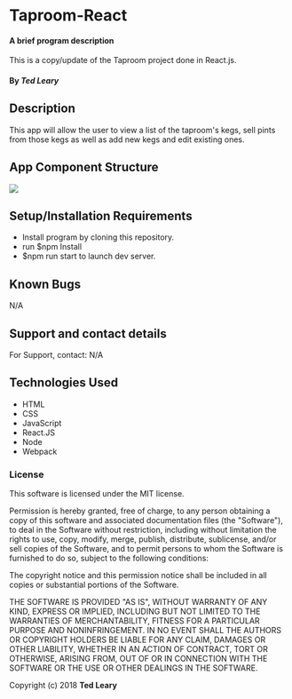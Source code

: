 # Taproom-React

#### A brief program description

This is a copy/update of the Taproom project done in React.js.

#### By _**Ted Leary**_

## Description

This app will allow the user to view a list of the taproom's kegs, sell pints from those kegs as well as add new kegs and edit existing ones.

## App Component Structure

<img src='./src/assets/images/structure.jpg'/>

## Setup/Installation Requirements

* Install program by cloning this repository.
* run $npm Install
* $npm run start to launch dev server.

## Known Bugs

N/A

## Support and contact details

For Support, contact:
N/A

## Technologies Used

* HTML
* CSS
* JavaScript
* React.JS
* Node
* Webpack


### License

This software is licensed under the MIT license.

Permission is hereby granted, free of charge, to any person obtaining a copy of this software and associated documentation files (the "Software"), to deal in the Software without restriction, including without limitation the rights to use, copy, modify, merge, publish, distribute, sublicense, and/or sell copies of the Software, and to permit persons to whom the Software is furnished to do so, subject to the following conditions:

The copyright notice and this permission notice shall be included in all copies or substantial portions of the Software.

THE SOFTWARE IS PROVIDED "AS IS", WITHOUT WARRANTY OF ANY KIND, EXPRESS OR IMPLIED, INCLUDING BUT NOT LIMITED TO THE WARRANTIES OF MERCHANTABILITY, FITNESS FOR A PARTICULAR PURPOSE AND NONINFRINGEMENT. IN NO EVENT SHALL THE AUTHORS OR COPYRIGHT HOLDERS BE LIABLE FOR ANY CLAIM, DAMAGES OR OTHER LIABILITY, WHETHER IN AN ACTION OF CONTRACT, TORT OR OTHERWISE, ARISING FROM, OUT OF OR IN CONNECTION WITH THE SOFTWARE OR THE USE OR OTHER DEALINGS IN THE SOFTWARE.

Copyright (c) 2018 **Ted Leary**
